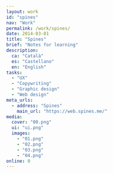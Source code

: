 ```yaml
---
layout: work
id: "spines"
nav: "Work"
permalink: /work/spines/
date: 2014-03-01
title: "Spines"
brief: "Notes for learning"
description:
  ca: "Català"
  es: "Castellano"
  en: "English"
tasks:
  - "UX"
  - "Copywriting"
  - "Graphic design"
  - "Web design"
meta_urls:
  - address: "Spines"
    main_url: "https://web.spines.me/"
media:
  cover: "00.png"
  ui: "ui.png"
  images:
    - "01.png"
    - "02.png"
    - "03.png"
    - "04.png"
online: 0
---
```

